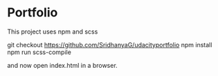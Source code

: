# Portfolio

This project uses npm and scss

git checkout https://github.com/SridhanyaG/udacityportfolio
npm install
npm run scss-compile

and now open index.html in a browser.